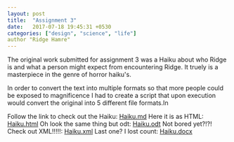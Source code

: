 ```yaml
---
layout: post
title:  "Assignment 3"
date:   2017-07-18 19:45:31 +0530
categories: ["design", "science", "life"]
author "Ridge Hamre"
---
```

The original work submitted for assignment 3 was a Haiku about who Ridge is and what a person might expect from encountering Ridge. It truely is a masterpiece in the genre of horror haiku's.

In order to convert the text into multiple formats so that more people could be exposed to magnificence I had to create a script that upon execution would convert the original into 5 different file formats.In

Follow the link to check out the Haiku: <a href="https://github.com/Ridge-Hamre/convert-documents/blob/master/haiku.md">Haiku.md</a>
Here it is as HTML: <a href="https://github.com/Ridge-Hamre/convert-documents/blob/master/haiku.html">Haiku.html</a>
Oh look the same thing but odt: <a href="https://github.com/Ridge-Hamre/convert-documents/blob/master/haiku.odt">Haiku.odt</a> 
Not bored yet?!?! Check out XML!!!!!: <a href="https://github.com/Ridge-Hamre/convert-documents/blob/master/haiku.xml">Haiku.xml</a> 
Last one? I lost count: <a href="https://github.com/Ridge-Hamre/convert-documents/blob/master/haiku.docx">Haiku.docx</a> 
